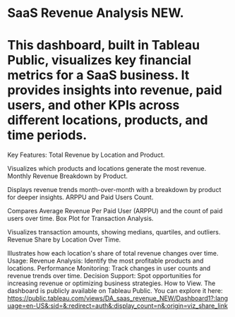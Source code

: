 # SaaS Revenue Analysis NEW.

# This dashboard, built in Tableau Public, visualizes key financial metrics for a SaaS business. It provides insights into revenue, paid users, and other KPIs across different locations, products, and time periods.

Key Features:
Total Revenue by Location and Product.

Visualizes which products and locations generate the most revenue.
Monthly Revenue Breakdown by Product.

Displays revenue trends month-over-month with a breakdown by product for deeper insights.
ARPPU and Paid Users Count.

Compares Average Revenue Per Paid User (ARPPU) and the count of paid users over time.
Box Plot for Transaction Analysis.

Visualizes transaction amounts, showing medians, quartiles, and outliers.
Revenue Share by Location Over Time.

Illustrates how each location's share of total revenue changes over time.
Usage:
Revenue Analysis: Identify the most profitable products and locations.
Performance Monitoring: Track changes in user counts and revenue trends over time.
Decision Support: Spot opportunities for increasing revenue or optimizing business strategies.
How to View.
The dashboard is publicly available on Tableau Public. You can explore it here:
https://public.tableau.com/views/DA_saas_revenue_NEW/Dashboard1?:language=en-US&:sid=&:redirect=auth&:display_count=n&:origin=viz_share_link

